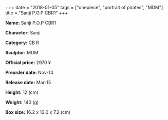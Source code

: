 +++
date = "2018-01-05"
tags = ["onepiece", "portrait of pirates", "MDM"]
title = "Sanji P.O.P CBR1"
+++

**Name:** Sanji P.O.P CBR1

**Character:** Sanji

**Category:** CB  R 

**Sculptor:** MDM

**Official price:** 2970 ¥

**Preorder date:** Nov-14

**Release date:** Mar-15

**Height:** 12 (cm)

**Weight:** 140 (g)

**Box size:** 16.2 x 13.0 x 7.2 (cm)


